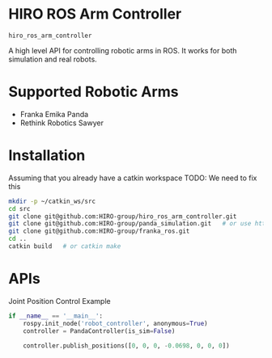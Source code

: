 # HIRO ROS Arm Controller
`hiro_ros_arm_controller`

A high level API for controlling robotic arms in ROS.
It works for both simulation and real robots.

# Supported Robotic Arms
- Franka Emika Panda
- Rethink Robotics Sawyer

# Installation
Assuming that you already have a catkin workspace
TODO: We need to fix this
```sh
mkdir -p ~/catkin_ws/src
cd src
git clone git@github.com:HIRO-group/hiro_ros_arm_controller.git
git clone git@github.com:HIRO-group/panda_simulation.git   # or use https://github.com/erdalpekel/panda_simulation
git clone git@github.com:HIRO-group/franka_ros.git
cd ..
catkin build   # or catkin make
```

# APIs

Joint Position Control Example
```py
if __name__ == '__main__':
    rospy.init_node('robot_controller', anonymous=True)
    controller = PandaController(is_sim=False)

    controller.publish_positions([0, 0, 0, -0.0698, 0, 0, 0])
```
